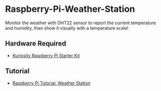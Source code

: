 # Raspberry-Pi-Weather-Station

Monitor the weather with DHT22 sensor to report the current temperature and humidity, then show it visually with a temperature scale!

## Hardware Required
- [Kuriosity Raspberry Pi Starter Kit](https://www.kuriosity.sg/raspberry-pi-starter-kit)

## Tutorial
- [Raspberry Pi Tutorial: Weather Station](https://www.kuriosity.sg/blog/raspberry-pi-tutorial-weather-station)
